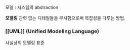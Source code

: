 모델 : 시스템의 abstraction

**모델링**
관련 없는 디테일들을 무시함으로써 복잡성을 다루는 방법.   

### [[UML]] (Unified Modeling Language)
사실상의 모델링 표준   


